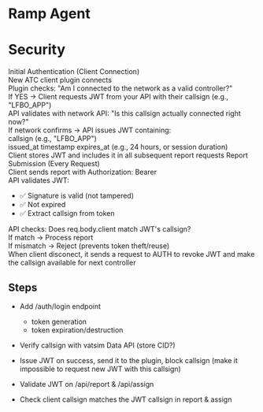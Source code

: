 # Ramp Agent

# Security

Initial Authentication (Client Connection) <br>
New ATC client plugin connects<br>
Plugin checks: "Am I connected to the network as a valid controller?"<br>
If YES → Client requests JWT from your API with their callsign (e.g., "LFBO_APP")<br>
API validates with network API: "Is this callsign actually connected right now?"<br>
If network confirms → API issues JWT containing:<br>
callsign (e.g., "LFBO_APP")<br>
issued_at timestamp
expires_at (e.g., 24 hours, or session duration)<br>
Client stores JWT and includes it in all subsequent report requests
Report Submission (Every Request)<br>
Client sends report with Authorization: Bearer <JWT><br>
API validates JWT:<br>

- ✅ Signature is valid (not tampered)<br>
- ✅ Not expired<br>
- ✅ Extract callsign from token<br>

API checks: Does req.body.client match JWT's callsign?<br>
If match → Process report<br>
If mismatch → Reject (prevents token theft/reuse)<br>
When client disconect, it sends a request to AUTH to revoke JWT and make the callsign available for next controller

## Steps
- Add /auth/login endpoint
    - token generation
    - token expiration/destruction

- Verify callsign with vatsim Data API (store CID?)
- Issue JWT on success, send it to the plugin, block callsign (make it impossible to request new JWT with this callsign)
- Validate JWT on /api/report & /api/assign
- Check client callsign matches the JWT callsign in report & assign
